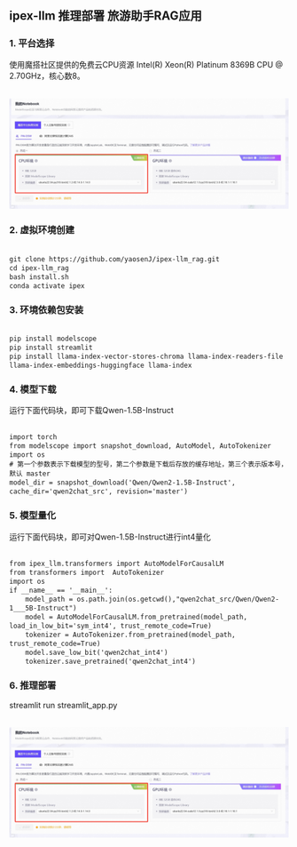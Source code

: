 ## ipex-llm 推理部署 旅游助手RAG应用

### 1. 平台选择
使用魔搭社区提供的免费云CPU资源 Intel(R) Xeon(R) Platinum 8369B CPU @ 2.70GHz，核心数8。

<p align="center">
    <br>
    <img src="ModelScope.png" />
    <br>
</p>

### 2. 虚拟环境创建

```shell

git clone https://github.com/yaosenJ/ipex-llm_rag.git
cd ipex-llm_rag
bash install.sh
conda activate ipex

```
### 3. 环境依赖包安装

```shell

pip install modelscope
pip install streamlit
pip install llama-index-vector-stores-chroma llama-index-readers-file llama-index-embeddings-huggingface llama-index

```
### 4. 模型下载

运行下面代码块，即可下载Qwen-1.5B-Instruct
```shell

import torch
from modelscope import snapshot_download, AutoModel, AutoTokenizer
import os
# 第一个参数表示下载模型的型号，第二个参数是下载后存放的缓存地址，第三个表示版本号，默认 master
model_dir = snapshot_download('Qwen/Qwen2-1.5B-Instruct', cache_dir='qwen2chat_src', revision='master')

```

### 5. 模型量化

运行下面代码块，即可对Qwen-1.5B-Instruct进行int4量化
```shell

from ipex_llm.transformers import AutoModelForCausalLM
from transformers import  AutoTokenizer
import os
if __name__ == '__main__':
    model_path = os.path.join(os.getcwd(),"qwen2chat_src/Qwen/Qwen2-1___5B-Instruct")
    model = AutoModelForCausalLM.from_pretrained(model_path, load_in_low_bit='sym_int4', trust_remote_code=True)
    tokenizer = AutoTokenizer.from_pretrained(model_path, trust_remote_code=True)
    model.save_low_bit('qwen2chat_int4')
    tokenizer.save_pretrained('qwen2chat_int4')

```

### 6. 推理部署

streamlit run streamlit_app.py

<p align="center">
    <br>
    <img src="ModelScope.png" />
    <br>
</p>

